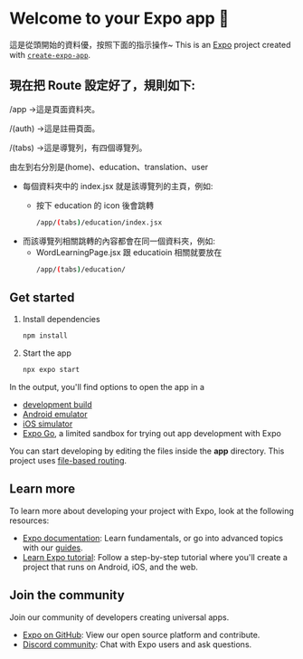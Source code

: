 # Welcome to your Expo app 👋

這是從頭開始的資料優，按照下面的指示操作~
This is an [Expo](https://expo.dev) project created with [`create-expo-app`](https://www.npmjs.com/package/create-expo-app).

## 現在把 Route 設定好了，規則如下:

/app ->這是頁面資料夾。

/(auth) ->這是註冊頁面。

/(tabs) ->這是導覽列，有四個導覽列。

由左到右分別是(home)、education、translation、user

- 每個資料夾中的 index.jsx 就是該導覽列的主頁，例如:

  - 按下 education 的 icon 後會跳轉

    ```bash
    /app/(tabs)/education/index.jsx
    ```

* 而該導覽列相關跳轉的內容都會在同一個資料夾，例如:
  - WordLearningPage.jsx 跟 educatioin 相關就要放在
    ```bash
    /app/(tabs)/education/
    ```

## Get started

1. Install dependencies

   ```bash
   npm install
   ```

2. Start the app

   ```bash
   npx expo start
   ```

In the output, you'll find options to open the app in a

- [development build](https://docs.expo.dev/develop/development-builds/introduction/)
- [Android emulator](https://docs.expo.dev/workflow/android-studio-emulator/)
- [iOS simulator](https://docs.expo.dev/workflow/ios-simulator/)
- [Expo Go](https://expo.dev/go), a limited sandbox for trying out app development with Expo

You can start developing by editing the files inside the **app** directory. This project uses [file-based routing](https://docs.expo.dev/router/introduction).

## Learn more

To learn more about developing your project with Expo, look at the following resources:

- [Expo documentation](https://docs.expo.dev/): Learn fundamentals, or go into advanced topics with our [guides](https://docs.expo.dev/guides).
- [Learn Expo tutorial](https://docs.expo.dev/tutorial/introduction/): Follow a step-by-step tutorial where you'll create a project that runs on Android, iOS, and the web.

## Join the community

Join our community of developers creating universal apps.

- [Expo on GitHub](https://github.com/expo/expo): View our open source platform and contribute.
- [Discord community](https://chat.expo.dev): Chat with Expo users and ask questions.
